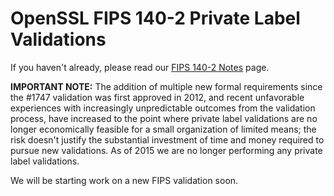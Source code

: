 # OpenSSL FIPS 140-2 Private Label Validations

If you haven't already, please read our
[FIPS 140-2 Notes](/docs/fipsnotes.html) page.

**IMPORTANT NOTE:** The addition of multiple new formal requirements
since the #1747 validation was first approved in 2012, and recent
unfavorable experiences with increasingly unpredictable outcomes from
the validation process, have increased to the point where private label
validations are no longer economically feasible for a small organization
of limited means; the risk doesn't justify the substantial investment
of time and money required to pursue new validations. As of 2015 we are
no longer performing any private label validations.

We will be starting work on a new FIPS validation soon.
